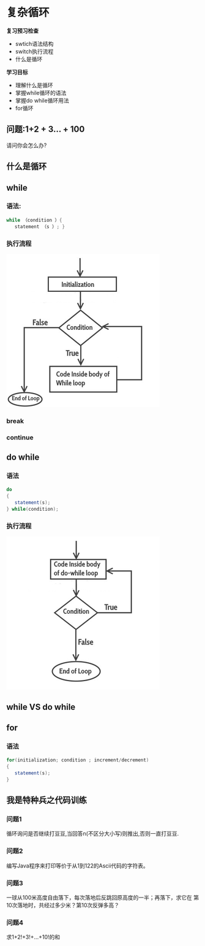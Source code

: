 



# 复杂循环



**复习预习检查**

- swtich语法结构
- switch执行流程
- 什么是循环





**学习目标**

- 理解什么是循环
- 掌握while循环的语法
- 掌握do while循环用法
- for循环



## 问题:1+2 + 3... + 100

请问你会怎么办?

## 什么是循环

## while

### 语法:

```java
while （condition ）{ 
   statement （s ）; }
```

### 执行流程

![while_loop_java](images/while_loop_java.jpg)



### break



### continue



## do while

### 语法



```java
do
{
   statement(s);
} while(condition);
```

### 执行流程

![do-while_java](images/do-while_java.jpg)



## while VS do while

## for



### 语法



```java
for(initialization; condition ; increment/decrement)
{
   statement(s);
}
```

## 我是特种兵之代码训练

### 问题1

循环询问是否继续打豆豆,当回答n(不区分大小写)则推出,否则一直打豆豆.



### 问题2

编写Java程序来打印等价于从1到122的Ascii代码的字符表。



### 问题3

一球从100米高度自由落下，每次落地后反跳回原高度的一半；再落下，求它在 第10次落地时，共经过多少米？第10次反弹多高？ 



###  问题4

求1+2!+3!+...+10!的和

















